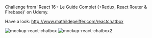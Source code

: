 Challenge from 'React 16+ Le Guide Complet (+Redux, React Router & Firebase)' on Udemy.

Have a look: http://www.mathildepeiffer.com/reactchatbox

![mockup-react-chatbox](https://user-images.githubusercontent.com/86634734/136636570-c328908b-51f8-4978-8378-f6695f07b44d.png)
![mockup-react-chatbox2](https://user-images.githubusercontent.com/86634734/136784102-c557efe5-e793-418c-a750-b1f20e48b2d0.png)
